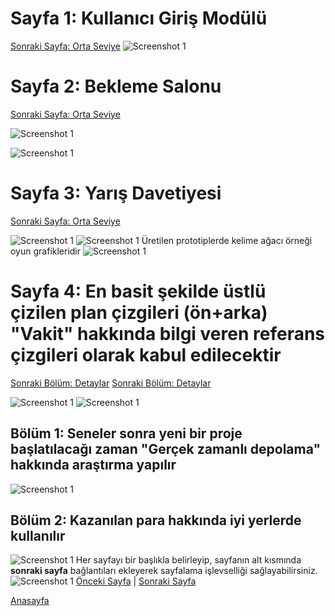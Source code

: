 # Sayfa 1: Kullanıcı Giriş Modülü
[Sonraki Sayfa: Orta Seviye](#sayfa-2-orta-seviye)
![Screenshot 1](static/01-Login.png)

# Sayfa 2: Bekleme Salonu
[Sonraki Sayfa: Orta Seviye](#sayfa-2-orta-seviye)

![Screenshot 1](static/02-Lobby.png)

![Screenshot 1](static/03-Trackers.png)

# Sayfa 3: Yarış Davetiyesi
[Sonraki Sayfa: Orta Seviye](#sayfa-2-orta-seviye)

![Screenshot 1](static/04-Grafi2000.png)
![Screenshot 1](static/selectbox.jpg)
Üretilen prototiplerde kelime ağacı örneği oyun grafikleridir
![Screenshot 1](static/05-MostCollaborativeQueries.png)



# Sayfa 4: En basit şekilde üstlü çizilen plan çizgileri (ön+arka) "Vakit" hakkında bilgi veren referans çizgileri olarak kabul edilecektir
[Sonraki Bölüm: Detaylar](#bölüm-1-giriş)
[Sonraki Bölüm: Detaylar](#bölüm-2-detaylar)


![Screenshot 1](static/06-Stats.png)
![Screenshot 1](static/07-gridView.png)



## Bölüm 1: Seneler sonra yeni bir proje başlatılacağı zaman  "Gerçek zamanlı depolama" hakkında araştırma yapılır

![Screenshot 1](static/08-Winner.png)

## Bölüm 2: Kazanılan para hakkında iyi yerlerde kullanılır

![Screenshot 1](static/09-Loser.png)
Her sayfayı bir başlıkla belirleyip, sayfanın alt kısmında **sonraki sayfa** bağlantıları ekleyerek sayfalama işlevselliği sağlayabilirsiniz.
![Screenshot 1](static/10-SearchResult.png)
[Önceki Sayfa](sayfa1.md) | [Sonraki Sayfa](sayfa3.md)

[Anasayfa](https://github.com/megaconet/Gitbook-README-Book/)
